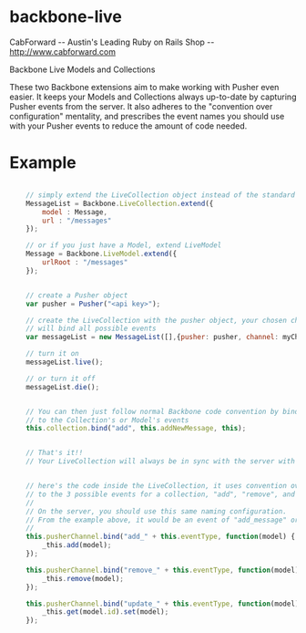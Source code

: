 backbone-live
=============

CabForward -- Austin's Leading Ruby on Rails Shop -- http://www.cabforward.com

Backbone Live Models and Collections

These two Backbone extensions aim to make working with Pusher even easier.  It keeps your Models and Collections
always up-to-date by capturing Pusher events from the server.  It also adheres to the "convention over configuration" mentality,
and prescribes the event names you should use with your Pusher events to reduce the amount of code needed. 

Example
=======
```javascript

	// simply extend the LiveCollection object instead of the standard Backbone Collection
	MessageList = Backbone.LiveCollection.extend({
		model : Message,
		url : "/messages"
	});

	// or if you just have a Model, extend LiveModel
	Message = Backbone.LiveModel.extend({
		urlRoot : "/messages"
	});


	// create a Pusher object
	var pusher = Pusher("<api key>");

    // create the LiveCollection with the pusher object, your chosen channel, and an eventType that
    // will bind all possible events
    var messageList = new MessageList([],{pusher: pusher, channel: myChannel, eventType: "message"});

    // turn it on
    messageList.live();

    // or turn it off
    messageList.die();


    // You can then just follow normal Backbone code convention by binding 
    // to the Collection's or Model's events
    this.collection.bind("add", this.addNewMessage, this);


    // That's it!!  
    // Your LiveCollection will always be in sync with the server with only 1 line of extra code!


    // here's the code inside the LiveCollection, it uses convention over configuration to bind
    // to the 3 possible events for a collection, "add", "remove", and "update".
    // 
    // On the server, you should use this same naming configuration.
    // From the example above, it would be an event of "add_message" or "remove_message" 
    //
	this.pusherChannel.bind("add_" + this.eventType, function(model) {
		_this.add(model);
	});

	this.pusherChannel.bind("remove_" + this.eventType, function(model) {
		_this.remove(model);
	});

	this.pusherChannel.bind("update_" + this.eventType, function(model) {
		_this.get(model.id).set(model);
	});

```